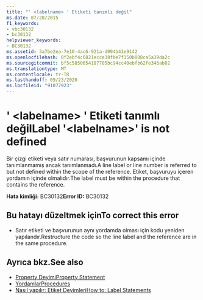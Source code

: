 ```yaml
---
title: "' <labelname> ' Etiketi tanımlı değil"
ms.date: 07/20/2015
f1_keywords:
- vbc30132
- bc30132
helpviewer_keywords:
- BC30132
ms.assetid: 3a7be2ea-7e10-4ac6-921a-d094b41e9142
ms.openlocfilehash: 0f2ebf4c6821ecce38fbe7f150b008ca5a39da2c
ms.sourcegitcommit: bf5c5850654187705bc94cc40ebfb62fe346ab02
ms.translationtype: MT
ms.contentlocale: tr-TR
ms.lasthandoff: 09/23/2020
ms.locfileid: "91077923"
---
```

# <a name="label-labelname-is-not-defined"></a><span data-ttu-id="c3c10-102">' \<labelname> ' Etiketi tanımlı değil</span><span class="sxs-lookup"><span data-stu-id="c3c10-102">Label '\<labelname>' is not defined</span></span>

<span data-ttu-id="c3c10-103">Bir çizgi etiketi veya satır numarası, başvurunun kapsamı içinde tanımlanmamış ancak tanımlanmadı.</span><span class="sxs-lookup"><span data-stu-id="c3c10-103">A line label or line number is referred to but not defined within the scope of the reference.</span></span> <span data-ttu-id="c3c10-104">Etiket, başvuruyu içeren yordamın içinde olmalıdır.</span><span class="sxs-lookup"><span data-stu-id="c3c10-104">The label must be within the procedure that contains the reference.</span></span>  
  
 <span data-ttu-id="c3c10-105">**Hata kimliği:** BC30132</span><span class="sxs-lookup"><span data-stu-id="c3c10-105">**Error ID:** BC30132</span></span>  
  
## <a name="to-correct-this-error"></a><span data-ttu-id="c3c10-106">Bu hatayı düzeltmek için</span><span class="sxs-lookup"><span data-stu-id="c3c10-106">To correct this error</span></span>  
  
- <span data-ttu-id="c3c10-107">Satır etiketi ve başvurunun aynı yordamda olması için kodu yeniden yapılandır.</span><span class="sxs-lookup"><span data-stu-id="c3c10-107">Restructure the code so the line label and the reference are in the same procedure.</span></span>  
  
## <a name="see-also"></a><span data-ttu-id="c3c10-108">Ayrıca bkz.</span><span class="sxs-lookup"><span data-stu-id="c3c10-108">See also</span></span>

- [<span data-ttu-id="c3c10-109">Property Deyimi</span><span class="sxs-lookup"><span data-stu-id="c3c10-109">Property Statement</span></span>](../language-reference/statements/property-statement.md)
- [<span data-ttu-id="c3c10-110">Yordamlar</span><span class="sxs-lookup"><span data-stu-id="c3c10-110">Procedures</span></span>](../programming-guide/language-features/procedures/index.md)
- [<span data-ttu-id="c3c10-111">Nasıl yapılır: Etiket Deyimleri</span><span class="sxs-lookup"><span data-stu-id="c3c10-111">How to: Label Statements</span></span>](../programming-guide/program-structure/how-to-label-statements.md)
